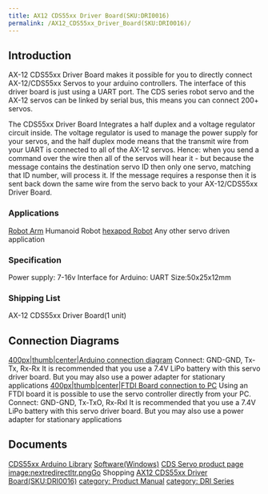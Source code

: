 ```yaml
---
title: AX12 CDS55xx Driver Board(SKU:DRI0016)
permalink: /AX12_CDS55xx_Driver_Board(SKU:DRI0016)/
---
```


Introduction
------------

AX-12 CDS55xx Driver Board makes it possible for you to directly connect AX-12/CDS55xx Servos to your arduino controllers. The interface of this driver board is just using a UART port. The CDS series robot servo and the AX-12 servos can be linked by serial bus, this means you can connect 200+ servos.

The CDS55xx Driver Board Integrates a half duplex and a voltage regulator circuit inside. The voltage regulator is used to manage the power supply for your servos, and the half duplex mode means that the transmit wire from your UART is connected to all of the AX-12 servos. Hence: when you send a command over the wire then all of the servos will hear it - but because the message contains the destination servo ID then only one servo, matching that ID number, will process it. If the message requires a response then it is sent back down the same wire from the servo back to your AX-12/CDS55xx Driver Board.

### Applications

[Robot Arm](https://www.dfrobot.com/category-163.html)
Humanoid Robot
[hexapod Robot](https://www.dfrobot.com/product-515.html)
Any other servo driven application

### Specification

Power supply: 7-16v
Interface for Arduino: UART
Size:50x25x12mm

### Shipping List

AX-12 CDS55xx Driver Board(1 unit)

Connection Diagrams
-------------------

[400px|thumb|center|Arduino connection diagram](/File:Connect_DRI0016-CDS-Arduino.png "wikilink") Connect: GND-GND, Tx-Tx, Rx-Rx
It is recommended that you use a 7.4V LiPo battery with this servo driver board. But you may also use a power adapter for stationary applications
[400px|thumb|center|FTDI Board connection to PC](/File:Connect_DRI0016-CDS-PC.png "wikilink") Using an FTDI board it is possible to use the servo controller directly from your PC.
Connect: GND-GND, Tx-TxO, Rx-RxI
It is recommended that you use a 7.4V LiPo battery with this servo driver board. But you may also use a power adapter for stationary applications

Documents
---------

[CDS55xx Arduino Library](http://www.dfrobot.com/image/data/DRI0016/Arduino%20CDS55xx%20library.rar)
[Software(Windows)](http://www.dfrobot.com/image/data/DRI0016/RobotServoTerminal2.1.10.402_Setup.exe)
[CDS Servo product page](http://www.dfrobot.com/index.php?route=product/product&filter_name=cds&product_id=373)
[image:nextredirectltr.pngGo](/image:nextredirectltr.png "wikilink") Shopping [AX12 CDS55xx Driver Board(SKU:DRI0016)](https://www.dfrobot.com/product-579.html)
[category: Product Manual](/category:_Product_Manual "wikilink") [category: DRI Series](/category:_DRI_Series "wikilink")